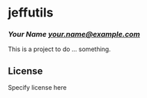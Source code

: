 # jeffutils
### _Your Name <your.name@example.com>_

This is a project to do ... something.

## License

Specify license here


